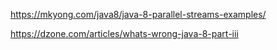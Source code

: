 https://mkyong.com/java8/java-8-parallel-streams-examples/


https://dzone.com/articles/whats-wrong-java-8-part-iii